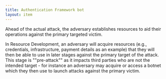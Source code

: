 ```yaml
---
title: Authentication Framework bot
layout: item
---
```


<p>Ahead of the actual attack, the adversary establishes resources to aid their operations against the primary targeted victim.</p>
<p>In Resource Development, an adversary will acquire resources (e.g., credentials, infrastructure, payment details as an example) that they will then be able to use in later stages against the primary target of the attack. This stage is ""pre-attack"" as it impacts third parties who are not the intended target - for instance an adversary may acquire or access a botnet which they then use to launch attacks against the primary victim.</p>
